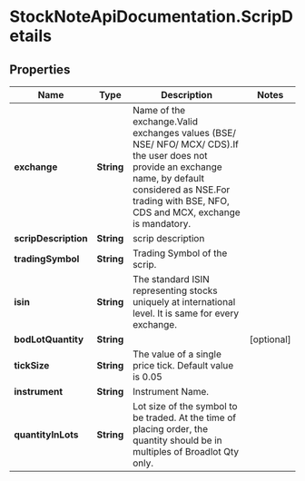 # StockNoteApiDocumentation.ScripDetails

## Properties
Name | Type | Description | Notes
------------ | ------------- | ------------- | -------------
**exchange** | **String** | Name of the exchange.Valid exchanges values (BSE/ NSE/ NFO/ MCX/ CDS).If the user does not provide an exchange name, by default considered as NSE.For trading with BSE, NFO, CDS and MCX, exchange is mandatory. | 
**scripDescription** | **String** | scrip description  | 
**tradingSymbol** | **String** | Trading Symbol of the scrip. | 
**isin** | **String** | The standard ISIN representing stocks uniquely at international level. It is same for every exchange. | 
**bodLotQuantity** | **String** |  | [optional] 
**tickSize** | **String** | The value of a single price tick. Default value is 0.05 | 
**instrument** | **String** | Instrument Name. | 
**quantityInLots** | **String** | Lot size of the symbol to be traded. At the time of placing order, the quantity should be in multiples of Broadlot Qty only. | 


